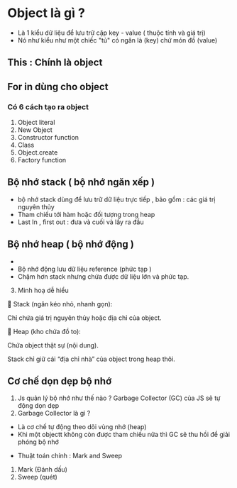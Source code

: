 # Object là gì ?

- Là 1 kiểu dữ liệu để lưu trữ cặp key - value ( thuộc tính và giá trị)
- Nó như kiểu như một chiếc "tủ" có ngăn là (key) chứ món đồ (value)

## This : Chính là object

## For in dùng cho object

### Có 6 cách tạo ra object

1. Object literal
2. New Object
3. Constructor function
4. Class
5. Object.create
6. Factory function

## Bộ nhớ stack ( bộ nhớ ngăn xếp )

- bộ nhớ stack dùng để lưu trữ dữ liệu trực tiếp , bảo gồm : các giá trị nguyên thủy
- Tham chiếu tới hàm hoặc đối tượng trong heap
- Last In , first out : đưa và cuối và lấy ra đầu

## Bộ nhớ heap ( bộ nhớ động )

-
- Bộ nhớ động lưu dữ liệu reference (phức tạp )
- Chậm hơn stack nhưng chứa được dữ liệu lớn và phức tạp.

3. Minh hoạ dễ hiểu

🔹 Stack (ngăn kéo nhỏ, nhanh gọn):

Chỉ chứa giá trị nguyên thủy hoặc địa chỉ của object.

🔹 Heap (kho chứa đồ to):

Chứa object thật sự (nội dung).

Stack chỉ giữ cái “địa chỉ nhà” của object trong heap thôi.

## Cơ chế dọn dẹp bộ nhớ

1. Js quản lý bộ nhớ như thế nào ?
   Garbage Collector (GC) của JS sẽ tự động dọn dẹp
2. Garbage Collector là gì ?

- Là cơ chế tự động theo dõi vùng nhớ (heap)
- Khi một objectt không còn được tham chiếu nữa thì GC sẽ thu hồi để giải phóng bộ nhớ

* Thuật toán chính : Mark and Sweep

1. Mark (Đánh dấu)
2. Sweep (quét)
